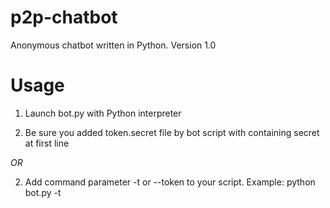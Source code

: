 # p2p-chatbot
Anonymous chatbot written in Python. Version 1.0

# Usage
1. Launch bot.py with Python interpreter

2. Be sure you added token.secret file by bot script with containing secret at first line

*OR*

2. Add command parameter -t or --token to your script. Example: python bot.py -t <TOKEN>
